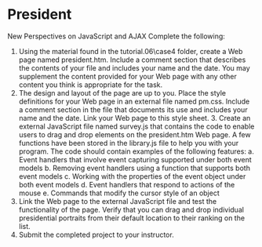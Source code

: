 # President
New Perspectives on JavaScript and AJAX 
Complete the following: 
1. Using the material found in the tutorial.06\case4 folder, create a Web page named president.htm. 
Include a comment section that describes the contents of your file and includes your name and the date.
You may supplement the content provided for your Web page with any other content you think is appropriate for the task.
2. The design and layout of the page are up to you. Place the style definitions for your Web page in an external file named pm.css. 
Include a comment section in the file that documents its use and includes your name and the date. 
Link your Web page to this style sheet. 3. Create an external JavaScript file named survey.js 
that contains the code to enable users to drag and drop elements on the president.htm Web page. 
A few functions have been stored in the library.js file to help you with your program.
The code should contain examples of the following features: 
a. Event handlers that involve event capturing supported under 
both event models
b. Removing event handlers using a function that supports both event models 
c. Working with the properties of the event object under both event models 
d. Event handlers that respond to actions of the mouse 
e. Commands that modify the cursor style of an object 
4. Link the Web page to the external JavaScript file and test the functionality of the page.
Verify that you can drag and drop individual presidential portraits from their default location to their ranking on the list. 
5. Submit the completed project to your instructor.
